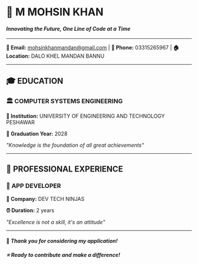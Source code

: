 # 🚀 M MOHSIN KHAN

#### *Innovating the Future, One Line of Code at a Time*

---

**📧 Email:** mohsinkhanmandan@gmail.com | **📱 Phone:** 03315265967 | **🏠 Location:** DALO KHEL MANDAN BANNU

---

## 🎓 **EDUCATION**

### 🏛️ **COMPUTER SYSTEMS ENGINEERING**

**🏫 Institution:** UNIVERSITY OF ENGINEERING AND TECHNOLOGY PESHAWAR

**📅 Graduation Year:** 2028

*"Knowledge is the foundation of all great achievements"*

---

## 💼 **PROFESSIONAL EXPERIENCE**

### 🌟 **APP DEVELOPER**

**🏢 Company:** DEV TECH NINJAS

**⏰ Duration:** 2 years

*"Excellence is not a skill, it's an attitude"*

---

#### 🙏 *Thank you for considering my application!*

##### ⭐ *Ready to contribute and make a difference!*
